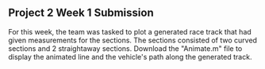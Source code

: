 ## Project 2 Week 1 Submission

For this week, the team was tasked to plot a generated race track that had given measurements for the sections. The sections consisted of two curved sections and 2 straightaway sections. Download the "Animate.m" file to display the animated line and the vehicle's path along the generated track.
